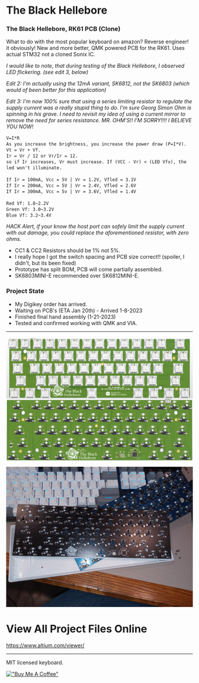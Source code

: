 
# The Black Hellebore

### The Black Hellebore, RK61 PCB (Clone)

What to do with the most popular keyboard on amazon? Reverse engineer! it obviously! New and more better, QMK powered PCB for the RK61. Uses actual STM32 not a cloned Sonix IC.
 
*I would like to note, that during testing of the Black Hellebore, I observed LED flickering. (see edit 3, below)*

*Edit 2: I'm actually using the 12mA variant, SK6812, not the SK6803 (which would of been better for this application)*

*Edit 3: I'm now 100% sure that using a series limiting resistor to regulate the supply current was a really stupid thing to do. I'm sure Georg Simon Ohm is spinning in his grave. I need to revisit my idea of using a current mirror to remove the need for series resistance. MR. OHM'S!! I'M SORRY!!!! I BELIEVE YOU NOW!*
~~~
V=I*R
As you increase the brightness, you increase the power draw (P=I*V).
Vt = Vr + Vf.
Ir = Vr / 12 or Vr/Ir = 12. 
so if Ir increases, Vr must increase. If (VCC - Vr) < (LED Vfx), the led won't illuminate.

If Ir = 100mA, Vcc = 5V | Vr = 1.2V, Vfled = 3.1V
If Ir = 200mA, Vcc = 5V | Vr = 2.4V, Vfled = 2.6V
If Ir = 300mA, Vcc = 5v | Vr = 3.6V, Vfled = 1.4V

Red Vf: 1.8~2.2V  
Green Vf: 3.0~3.2V  
Blue Vf: 3.2~3.4V 
~~~

*HACK Alert, if your know the host port can safely limit the supply current with out damage, you could replace the aforementioned resistor, with zero ohms.*

* CC1 & CC2 Resistors should be 1% not 5%.
* I really hope I got the switch spacing and PCB size correct!! (spoiler, I didn't, but its been fixed)
* Prototype has split BOM, PCB will come partially assembled.
* SK6803MINI-E recommended over SK6812MINI-E.

### Project State

* My Digikey order has arrived.
* Waiting on PCB's (ETA Jan 20th) - Arrived 1-8-2023
* Finished final hand assembly (1-21-2023)
* Tested and confirmed working with QMK and VIA.
---


![Alt text](/src/PCB.png)

![Alt text](/src/ProjectPics/img003.jpeg)
 
# View All Project Files Online
 
https://www.altium.com/viewer/

---
 
MIT licensed keyboard.

[!["Buy Me A Coffee"](https://www.buymeacoffee.com/assets/img/custom_images/orange_img.png)](https://www.buymeacoffee.com/mccardlema3)

